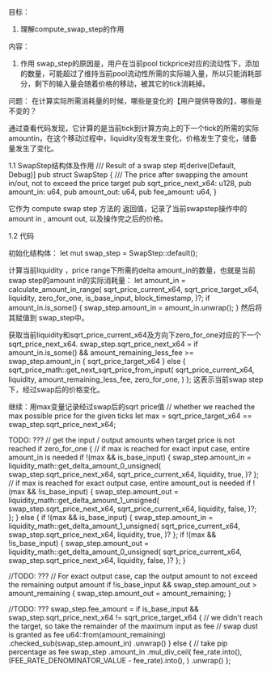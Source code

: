 目标：
1. 理解compute_swap_step的作用


内容：
1. 作用
swap_step的原因是，用户在当前pool tickprice对应的流动性下，添加的数量，可能超过了维持当前pool流动性所需的实际输入量，所以只能消耗部分，剩下的输入量会随着价格的移动，被其它的tick消耗掉。 

问题： 在计算实际所需消耗量的时候，哪些是变化的【用户提供导致的】，哪些是不变的？

通过查看代码发现，它计算的是当前tick到计算方向上的下一个tick的所需的实际amountin，在这个移动过程中，liquidity没有发生变化，价格发生了变化，储备量发生了变化。 



1.1 SwapStep结构体及作用
/// Result of a swap step
#[derive(Default, Debug)]
pub struct SwapStep {
    /// The price after swapping the amount in/out, not to exceed the price target
    pub sqrt_price_next_x64: u128,
    pub amount_in: u64,
    pub amount_out: u64,
    pub fee_amount: u64,
}

它作为 compute swap step 方法的 返回值，记录了当前swapstep操作中的 amount in , amount out, 以及操作完之后的价格。

1.2 代码

初始化结构体：
    let mut swap_step = SwapStep::default();

计算当前liquidity ，price range下所需的delta amount_in的数量，也就是当前swap step的amount in的实际消耗量：
  let amount_in = calculate_amount_in_range(
            sqrt_price_current_x64,
            sqrt_price_target_x64,
            liquidity,
            zero_for_one,
            is_base_input,
            block_timestamp,
        )?;
    if amount_in.is_some() {
            swap_step.amount_in = amount_in.unwrap();
        }
然后将其赋值到 swap_step中。

获取当前liquidity和sqrt_price_current_x64及方向下zero_for_one对应的下一个 sqrt_price_next_x64. 
swap_step.sqrt_price_next_x64 =
            if amount_in.is_some() && amount_remaining_less_fee >= swap_step.amount_in {
                sqrt_price_target_x64
            } else {
                sqrt_price_math::get_next_sqrt_price_from_input(
                    sqrt_price_current_x64,
                    liquidity,
                    amount_remaining_less_fee,
                    zero_for_one,
                )
            };
这表示当前swap step下，经过swap后的价格变化。


继续：用max变量记录经过swap后的sqrt price值
    // whether we reached the max possible price for the given ticks
    let max = sqrt_price_target_x64 == swap_step.sqrt_price_next_x64;

TODO: ???
    // get the input / output amounts when target price is not reached
    if zero_for_one {
        // if max is reached for exact input case, entire amount_in is needed
        if !(max && is_base_input) {
            swap_step.amount_in = liquidity_math::get_delta_amount_0_unsigned(
                swap_step.sqrt_price_next_x64,
                sqrt_price_current_x64,
                liquidity,
                true,
            )?
        };
        // if max is reached for exact output case, entire amount_out is needed
        if !(max && !is_base_input) {
            swap_step.amount_out = liquidity_math::get_delta_amount_1_unsigned(
                swap_step.sqrt_price_next_x64,
                sqrt_price_current_x64,
                liquidity,
                false,
            )?;
        };
    } else {
        if !(max && is_base_input) {
            swap_step.amount_in = liquidity_math::get_delta_amount_1_unsigned(
                sqrt_price_current_x64,
                swap_step.sqrt_price_next_x64,
                liquidity,
                true,
            )?
        };
        if !(max && !is_base_input) {
            swap_step.amount_out = liquidity_math::get_delta_amount_0_unsigned(
                sqrt_price_current_x64,
                swap_step.sqrt_price_next_x64,
                liquidity,
                false,
            )?
        };
    }


//TODO: ???
    // For exact output case, cap the output amount to not exceed the remaining output amount
    if !is_base_input && swap_step.amount_out > amount_remaining {
        swap_step.amount_out = amount_remaining;
    }

//TODO: ???
    swap_step.fee_amount =
        if is_base_input && swap_step.sqrt_price_next_x64 != sqrt_price_target_x64 {
            // we didn't reach the target, so take the remainder of the maximum input as fee
            // swap dust is granted as fee
            u64::from(amount_remaining)
                .checked_sub(swap_step.amount_in)
                .unwrap()
        } else {
            // take pip percentage as fee
            swap_step
                .amount_in
                .mul_div_ceil(
                    fee_rate.into(),
                    (FEE_RATE_DENOMINATOR_VALUE - fee_rate).into(),
                )
                .unwrap()
        };